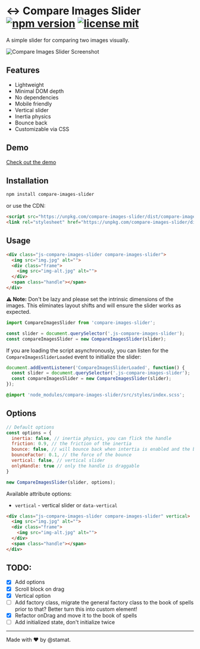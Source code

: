 # ↔️ Compare Images Slider [![npm version](https://img.shields.io/npm/v/compare-images-slider)](https://www.npmjs.com/package/compare-images-slider) [![license mit](https://img.shields.io/badge/license-MIT-green)](https://github.com/stamat/compare-images-slider/blob/main/LICENSE)

A simple slider for comparing two images visually.

<img style="max-width: 100%" src="https://i.imgur.com/e9m4QaU.jpeg" alt="Compare Images Slider Screenshot">

## Features

- Lightweight
- Minimal DOM depth
- No dependencies
- Mobile friendly
- Vertical slider
- Inertia physics
- Bounce back
- Customizable via CSS

## Demo

[Check out the demo](https://stamat.github.io/compare-images-slider/)


## Installation

```bash
npm install compare-images-slider
```

or use the CDN:

```html
<script src="https://unpkg.com/compare-images-slider/dist/compare-images-slider.min.js"></script>
<link rel="stylesheet" href="https://unpkg.com/compare-images-slider/dist/compare-images-slider.min.css">
```

## Usage

```html
<div class="js-compare-images-slider compare-images-slider">
  <img src="img.jpg" alt="">
  <div class="frame">
    <img src="img-alt.jpg" alt="">
  </div>
  <span class="handle"></span>
</div>
```

**⚠️ Note:** Don't be lazy and please set the intrinsic dimensions of the images. This eliminates layout shifts and will ensure the slider works as expected.

```javascript
import CompareImagesSlider from 'compare-images-slider';

const slider = document.querySelector('.js-compare-images-slider');
const compareImagesSlider = new CompareImagesSlider(slider);
```

If you are loading the script asynchronously, you can listen for the `CompareImagesSliderLoaded` event to initialize the slider:

```javascript
document.addEventListener('CompareImagesSliderLoaded', function() {
  const slider = document.querySelector('.js-compare-images-slider');
  const compareImagesSlider = new CompareImagesSlider(slider);
});
```

```scss
@import 'node_modules/compare-images-slider/src/styles/index.scss';
```

## Options

```javascript
// Default options
const options = {
  inertia: false, // inertia physics, you can flick the handle
  friction: 0.9, // the friction of the inertia
  bounce: false, // will bounce back when intertia is enabled and the boundary is reached
  bounceFactor: 0.1, // the force of the bounce
  vertical: false, // vertical slider
  onlyHandle: true // only the handle is draggable
}

new CompareImagesSlider(slider, options);
```

Available attribute options:

- `vertical` - vertical slider or `data-vertical`

```html
<div class="js-compare-images-slider compare-images-slider" vertical>
  <img src="img.jpg" alt="">
  <div class="frame">
    <img src="img-alt.jpg" alt="">
  </div>
  <span class="handle"></span>
</div>
```

## TODO:

- [x] Add options
- [x] Scroll block on drag
- [x] Vertical option
- [ ] Add factory class, migrate the general factory class to the book of spells prior to that? Better turn this into custom element!
- [x] Refactor onDrag and move it to the book of spells
- [ ] Add initialized state, don't initialize twice

---

Made with ❤️ by @stamat.
